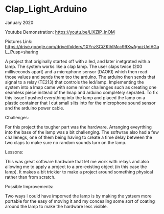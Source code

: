 # Clap_Light_Arduino

January 2020

Youtube Demonstration: https://youtu.be/LlXZIP_lnOM

Pictures Link: https://drive.google.com/drive/folders/1XYnzSCiZKlhlMcc99XwAgozUeIAGaL_I?usp=sharing

A project that originally started off with a led, and later inetgrated with a lamp. The system works like a clap lamp. 
The user claps twice (200 milliseconds apart) and a microphone sensor (DAOKI) which then read those values and sends them too the arduino. 
The arduino then sends that signal to a relay (TE213) that controls the led/lamp. Implementing the system into a lmap 
came with some minor challenges such as creating one seamless piece instead of the lmap and arduino completely seprated.
To fix this issue I pushed everything into the lamp and placed the lamp on a plastic container that I cut small slits into for the microphone sound sensor and the arduino power cable.

Challenges:

For this project the tougher part was the hardware. Arranging eveyrthing into the base of the lamp was a bit challenging.
The softwrae also had a few challenegs, one of them being having to create a time delay between the two claps to make sure no random sounds turn on the lamp.

Lessons:

This was great software hardware that let me work with relays and also allowing me to apply a project to a pre-existing object (in this case the lamp).
It makes a bit trickier to make a project around something physical rather than from scratch.

Possible Improvements:

Two ways I could have imporved the lamp is by making the ystsem more portable for the easy of moving it and my concealing some sort of coating around the lamp
to make the hardware less visible.


